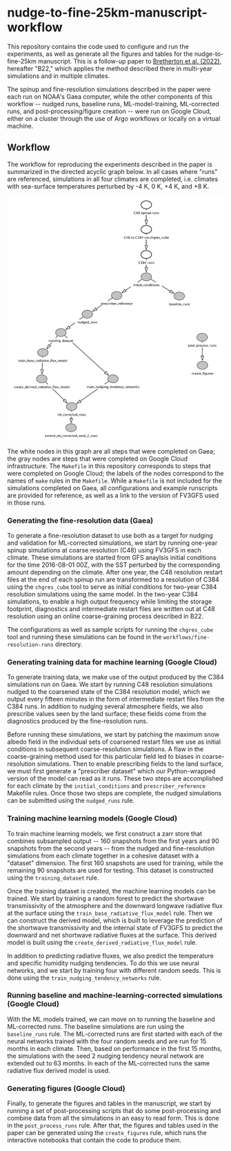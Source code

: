 # nudge-to-fine-25km-manuscript-workflow

This repository contains the code used to configure and run the experiments, as
well as generate all the figures and tables for the nudge-to-fine-25km
manuscript.  This is a follow-up paper to [Bretherton et al.
(2022)](https://agupubs.onlinelibrary.wiley.com/doi/10.1029/2021MS002794),
hereafter "B22," which applies the method described there in multi-year
simulations and in multiple climates.

The spinup and fine-resolution simulations described in the paper were each run
on NOAA's Gaea computer, while the other components of this workflow -- nudged
runs, baseline runs, ML-model-training, ML-corrected runs, and
post-processing/figure creation -- were run on Google Cloud, either on a cluster
through the use of Argo workflows or locally on a virtual machine.

## Workflow

The workflow for reproducing the experiments described in the paper is
summarized in the directed acyclic graph below.  In all cases where "runs" are
referenced, simulations in all four climates are completed, i.e. climates with
sea-surface temperatures perturbed by -4 K, 0 K, +4 K, and +8 K.

![](dag.png)

The white nodes in this graph are all steps that were completed on Gaea; the
gray nodes are steps that were completed on Google Cloud infrastructure.  The
`Makefile` in this repository corresponds to steps that were completed on Google
Cloud; the labels of the nodes correspond to the names of `make` rules in the
`Makefile`.  While a `Makefile` is not included for the simulations completed on
Gaea, all configurations and example runscripts are provided for reference, as
well as a link to the version of FV3GFS used in those runs.

### Generating the fine-resolution data (Gaea)

To generate a fine-resolution dataset to use both as a target for nudging and
validation for ML-corrected simulations, we start by running one-year spinup
simulations at coarse resolution (C48) using FV3GFS in each climate.  These
simulations are started from GFS anaylsis initial conditions for the time
2016-08-01 00Z, with the SST perturbed by the corresponding amount depending on
the climate.  After one year, the C48 resolution restart files at the end of
each spinup run are transformed to a resolution of C384 using the `chgres_cube`
tool to serve as initial conditions for two-year C384 resolution simulations
using the same model.  In the two-year C384 simulations, to enable a high output
frequency while limiting the storage footprint, diagnostics and intermediate
restart files are written out at C48 resolution using an online coarse-graining
process described in B22.

The configurations as well as sample scripts for running
the `chgres_cube` tool and running these simulations can be found in the
`workflows/fine-resolution-runs` directory.  

### Generating training data for machine learning (Google Cloud)

To generate training data, we make use of the output produced by the C384
simulations run on Gaea.  We start by running C48 resolution simulations nudged
to the coarsened state of the C384 resolution model, which we output every
fifteen minutes in the form of intermediate restart files from the C384 runs. In
addition to nudging several atmosphere fields, we also prescribe values seen by
the land surface; these fields come from the diagnostics produced by the
fine-resolution runs.

Before running these simulations, we start by patching the maximum snow albedo
field in the individual sets of coarsened restart files we use as initial
conditions in subsequent coarse-resolution simulations.  A flaw in the
coarse-graining method used for this particular field led to biases in
coarse-resolution simulations.  Then to enable prescribing fields to the land
surface, we must first generate a "prescriber dataset" which our Python-wrapped
version of the model can read as it runs.  These two steps are accomplished for
each climate by the `initial_conditions` and `prescriber_reference` Makefile
rules.  Once those two steps are complete, the nudged simulations can be
submitted using the `nudged_runs` rule.

### Training machine learning models (Google Cloud)

To train machine learning models, we first construct a zarr store that combines
subsampled output -- 160 snapshots from the first years and 90 snapshots from
the second years -- from the nudged and fine-resolution simulations from each
climate together in a cohesive dataset with a "dataset" dimension.  The first
160 snapshots are used for training, while the remaining 90 snapshots are used
for testing.  This dataset is constructed using the `training_dataset` rule.  

Once the training dataset is created, the machine learning models can be
trained.  We start by training a random forest to predict the shortwave
transmissivity of the atmosphere and the downward longwave radiative flux at the
surface using the `train_base_radiative_flux_model` rule.  Then we can construct
the derived model, which is built to leverage the prediction of the shortwave
transmissivity and the internal state of FV3GFS to predict the downward and net
shortwave radiative fluxes at the surface.  This derived model is built using
the `create_derived_radiative_flux_model` rule.

In addition to predicting radiative fluxes, we also predict the temperature and
specific humidity nudging tendencies.  To do this we use neural networks, and we
start by training four with different random seeds.  This is done using the
`train_nudging_tendency_networks` rule.

### Running baseline and machine-learning-corrected simulations (Google Cloud)

With the ML models trained, we can move on to running the baseline and
ML-corrected runs.  The baseline simulations are run using the `baseline_runs`
rule.  The ML-corrected runs are first started with each of the neural networks
trained with the four random seeds and are run for 15 months in each climate.
Then, based on performance in the first 15 months, the simulations with the seed
2 nudging tendency neural network are extended out to 63 months.  In each of the
ML-corrected runs the same radiative flux derived model is used.

### Generating figures (Google Cloud)

Finally, to generate the figures and tables in the manuscript, we start by
running a set of post-processing scripts that do some post-processing and
combine data from all the simulations in an easy to read form.  This is done in
the `post_process_runs` rule.  After that, the figures and tables used in the
paper can be generated using the `create_figures` rule, which runs the
interactive notebooks that contain the code to produce them.
